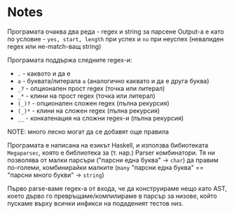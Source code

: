 # Notes

Програмата очаква два реда - regex и string за парсене
Output-а е като по условие - `yes, start, length` при успех и `no` при неуспех (невалиден regex или не-match-ващ string)

Програмата поддържа следните regex-и:
- `.` - каквото и да е
- `a` - буквата/литерала `a` (аналогично каквато и да е друга буква)
- `_?` - опционален прост regex (точка или литерал)
- `_*` - клини на прост regex (точка или литерал)
- `(_)?` - опционален сложен regex (пълна рекурсия)
- `(_)*` - клини на сложен regex (пълна рекурсия)
- `__` - конкатенация на сложни regex-и (пълна рекурсия)

NOTE: много лесно могат да се добавят още правила

Програмата е написана на езикът Haskell, и използва бибиотеката `Megaparsec`, която е библиотека за (т. нар.) Parser комбинатори.
Тя ни позволява от малки парсъри ("парсни една буква" -> `char`) да правим по-големи, комбинирайки малките (`many` "парсни една буква" == "парсни много букви" -> `string`)

Първо parse-ваме regex-а от входа, че да конструираме нещо като AST, което дърво го превръщаме/компилираме в парсър за низове, който пускаме върху всички инфикси на подаденият тестов низ.
